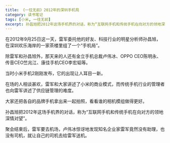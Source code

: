```yaml
---
title: 《一往无前》2012年的深圳手机局
category: 读书笔记
tags: [小米, 一往无前]
excerpt: 孙昌旭把2012年这场手机界的对话，称为“互联网手机和传统手机在向对方的领地深情对望”。
---
```

在2012年9月25日这一天，雷军委托他的好友、科技行业的明星分析师孙昌旭，在深圳欢乐海岸的一家茶楼里组了一个“手机局”。

除雷军和孙昌旭外，那天来的人还有金立手机总裁卢伟冰、OPPO CEO陈明永、传音CEO竺兆江、康佳手机CEO李宏韬等。

当时小米手机2刚刚发布，它的出现让人耳目一新。

在场的人相谈甚欢，雷军和大家讲述了小米的商业模式，而传统手机行业的管理者也向雷军讲述了供应链管理的难度。

大家还把各自的品牌手机拿出来一起拍照，看看谁的相机模组做得更好。

孙昌旭把2012年这场手机界的对话，称为“互联网手机和传统手机在向对方的领地深情对望”。

聚会结束后，雷军要去机场，卢伟冰惊讶地发现知名企业家雷军竟然没有助理，也没有司机，就让自己的司机去给雷军送机。